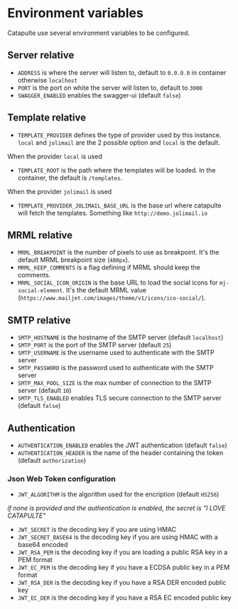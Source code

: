 # Environment variables

Catapulte use several environment variables to be configured.

## Server relative

- `ADDRESS` is where the server will listen to, default to `0.0.0.0` in container otherwise `localhost`
- `PORT` is the port on white the server will listen to, default to `3000`
- `SWAGGER_ENABLED` enables the swagger-ui (default `false`)

## Template relative

- `TEMPLATE_PROVIDER` defines the type of provider used by this instance. `local` and `jolimail` are the 2 possible option and `local` is the default.

When the provider `local` is used

- `TEMPLATE_ROOT` is the path where the templates will be loaded. In the container, the default is `/templates`.

When the provider `jolimail` is used

- `TEMPLATE_PROVIDER_JOLIMAIL_BASE_URL` is the base url where catapulte will fetch the templates. Something like `http://demo.jolimail.io`

## MRML relative

- `MRML_BREAKPOINT` is the number of pixels to use as breakpoint. It's the default MRML breakpoint size (`480px`).
- `MRML_KEEP_COMMENTS` is a flag defining if MRML should keep the comments.
- `MRML_SOCIAL_ICON_ORIGIN` is the base URL to load the social icons for `mj-social-element`. It's the default MRML value (`https://www.mailjet.com/images/theme/v1/icons/ico-social/`).

## SMTP relative

- `SMTP_HOSTNAME` is the hostname of the SMTP server (default `localhost`)
- `SMTP_PORT` is the port of the SMTP server (default `25`)
- `SMTP_USERNAME` is the username used to authenticate with the SMTP server
- `SMTP_PASSWORD` is the password used to authenticate with the SMTP server
- `SMTP_MAX_POOL_SIZE` is the max number of connection to the SMTP server (default `10`)
- `SMTP_TLS_ENABLED` enables TLS secure connection to the SMTP server (default `false`)

## Authentication

- `AUTHENTICATION_ENABLED` enables the JWT authentication (default `false`)
- `AUTHENTICATION_HEADER` is the name of the header containing the token (default `authorization`)

### Json Web Token configuration

- `JWT_ALGORITHM` is the algorithm used for the encription (default `HS256`)

_if none is provided and the authentication is enabled, the secret is "I LOVE CATAPULTE"_

- `JWT_SECRET` is the decoding key if you are using HMAC
- `JWT_SECRET_BASE64` is the decoding key if you are using HMAC with a base64 encoded
- `JWT_RSA_PEM` is the decoding key if you are loading a public RSA key in a PEM format
- `JWT_EC_PEM` is the decoding key if you have a ECDSA public key in a PEM format
- `JWT_RSA_DER` is the decoding key if you have a RSA DER encoded public key
- `JWT_EC_DER` is the decoding key if you have a RSA EC encoded public key

